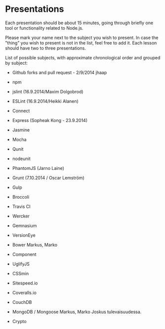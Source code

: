 # Presentations

Each presentation should be about 15 minutes, going through briefly one tool or functionality related to Node.js.

Please mark your name next to the subject you wish to present. In case the "thing" you wish to present is not in the
list, feel free to add it.
Each lesson should have two to three presentations.

List of possible subjects, with approximate chronological order and grouped by subject:

- Github forks and pull request - 2/9/2014 jhaap

- npm

- jslint (16.9.2014/Maxim Dolgobrod)
- ESLint (16.9.2014/Heikki Alanen)

- Connect
- Express (Sopheak Kong - 23.9.2014)

- Jasmine
- Mocha
- Qunit
- nodeunit
- PhantomJS (Jarno Laine)

- Grunt (7.10.2014 / Oscar Lemström)
- Gulp
- Broccoli

- Travis CI
- Wercker

- Gemnasium 
- VersionEye

- Bower Markus, Marko
- Component

- UglifyJS
- CSSmin
- Sitespeed.io

- Coveralls.io

- CouchDB
- MongoDB / Mongoose Markus, Marko Joskus tulevaisuudessa.
- Crypto
